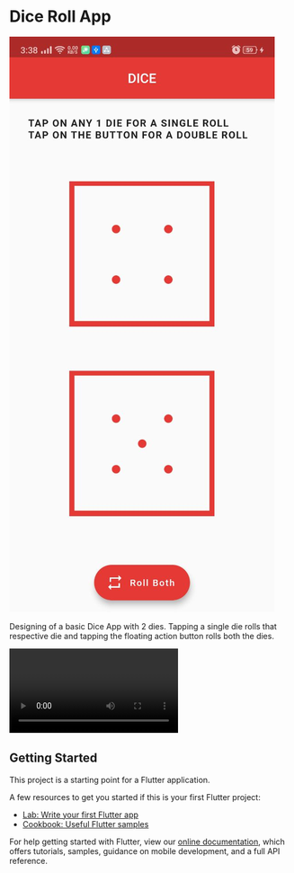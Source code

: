 # Dice Roll App

![](app.jpg)

Designing of a basic Dice App with 2 dies. Tapping a single die rolls that respective die and tapping the floating action button rolls both the dies.

![](vid.mp4)

## Getting Started

This project is a starting point for a Flutter application.

A few resources to get you started if this is your first Flutter project:

- [Lab: Write your first Flutter app](https://flutter.dev/docs/get-started/codelab)
- [Cookbook: Useful Flutter samples](https://flutter.dev/docs/cookbook)

For help getting started with Flutter, view our
[online documentation](https://flutter.dev/docs), which offers tutorials,
samples, guidance on mobile development, and a full API reference.
